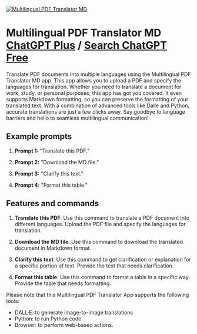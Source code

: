 
[![Multilingual PDF Translator MD](https://files.oaiusercontent.com/file-apEqB6TF4qMA3mZJFBEQsplk?se=2123-10-17T04%3A18%3A30Z&sp=r&sv=2021-08-06&sr=b&rscc=max-age%3D31536000%2C%20immutable&rscd=attachment%3B%20filename%3D0e3c0eeb-8326-440d-afd2-5e63811e5678.png&sig=VyQLktWBIenjM4W3SF/70oKkBPPhAkrDVWBi7A7Nn1c%3D)](https://chat.openai.com/g/g-2bsj5hatH-multilingual-pdf-translator-md)

# Multilingual PDF Translator MD [ChatGPT Plus](https://chat.openai.com/g/g-2bsj5hatH-multilingual-pdf-translator-md) / [Search ChatGPT Free](https://gptcall.net/index.html#/?search=Multilingual%20PDF%20Translator%20MD)

Translate PDF documents into multiple languages using the Multilingual PDF Translator MD app. This app allows you to upload a PDF and specify the languages for translation. Whether you need to translate a document for work, study, or personal purposes, this app has got you covered. It even supports Markdown formatting, so you can preserve the formatting of your translated text. With a combination of advanced tools like Dalle and Python, accurate translations are just a few clicks away. Say goodbye to language barriers and hello to seamless multilingual communication!

## Example prompts

1. **Prompt 1:** "Translate this PDF."

2. **Prompt 2:** "Download the MD file."

3. **Prompt 3:** "Clarify this text."

4. **Prompt 4:** "Format this table."

## Features and commands

1. **Translate this PDF**: Use this command to translate a PDF document into different languages. Upload the PDF file and specify the languages for translation.

2. **Download the MD file**: Use this command to download the translated document in Markdown format.

3. **Clarify this text**: Use this command to get clarification or explanation for a specific portion of text. Provide the text that needs clarification.

4. **Format this table**: Use this command to format a table in a specific way. Provide the table that needs formatting.

Please note that this Multilingual PDF Translator App supports the following tools:
- DALL·E: to generate image-to-image translations
- Python: to run Python code
- Browser: to perform web-based actions.


